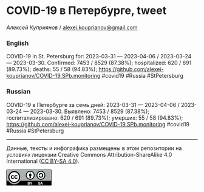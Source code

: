 COVID-19 в Петербурге, tweet
============================

*Алексей Куприянов* /
<a href="mailto:alexei.kouprianov@gmail.com" class="email">alexei.kouprianov@gmail.com</a>

### English

COVID-19 in St. Petersburg for: 2023-03-31 — 2023-04-06 / 2023-03-24 —
2023-03-30. Сonfirmed: 7453 / 8529 (87.38%); hospitalized: 620 / 691
(89.73%); deaths: 55 / 58 (94.83%);
<a href="https://github.com/alexei-kouprianov/COVID-19.SPb.monitoring" class="uri">https://github.com/alexei-kouprianov/COVID-19.SPb.monitoring</a>
\#covid19 \#Russia \#StPetersburg

### Russian

COVID-19 в Петербурге за семь дней: 2023-03-31 — 2023-04-06 / 2023-03-24
— 2023-03-30. Выявлено: 7453 / 8529 (87.38%); госпитализировано: 620 /
691 (89.73%); умерших: 55 / 58 (94.83%);
<a href="https://github.com/alexei-kouprianov/COVID-19.SPb.monitoring" class="uri">https://github.com/alexei-kouprianov/COVID-19.SPb.monitoring</a>
\#covid19 \#Russia \#StPetersburg

------------------------------------------------------------------------

Данные, тексты и инфографика размещены в этом репозитории на условиях
лицензии Creative Commons Attribution-ShareAlike 4.0 International ([CC
BY-SA 4.0](https://creativecommons.org/licenses/by-sa/4.0/)).

![](../misc/CC-BY-SA-icon.png "CC-BY-SA")
